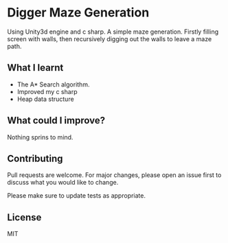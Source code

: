 # Digger Maze Generation
Using Unity3d engine and c sharp. A simple maze generation. Firstly filling screen with walls, then recursively digging out the walls to leave a maze path.

## What I learnt
* The A* Search algorithm.
* Improved my c sharp
* Heap data structure

## What could I improve?
Nothing sprins to mind.

## Contributing
Pull requests are welcome. For major changes, please open an issue first to discuss what you would like to change.

Please make sure to update tests as appropriate.

## License
MIT
